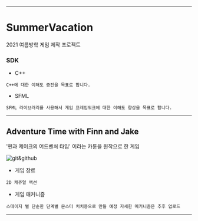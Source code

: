***
# SummerVacation

 2021 여름방학 게임 제작 프로젝트

### SDK
* C++
```
C++에 대한 이해도 증진을 목표로 합니다.
```
* SFML
```
SFML 라이브러리를 사용해서 게임 프레임워크에 대한 이해도 향상을 목표로 합니다.
```
***
## Adventure Time with Finn and Jake
'핀과 제이크의 어드벤처 타임' 이라는 카툰을 원작으로 한 게임

![git&github](https://upload.wikimedia.org/wikipedia/ko/thumb/3/37/Adventure_Time_-_Title_card.png/375px-Adventure_Time_-_Title_card.png)
* 게임 장르
```
2D 캐쥬얼 액션 
```
* 게임 매커니즘
```
스테이지 별 단순한 단계별 몬스터 처치용으로 만들 예정 자세한 메커니즘은 추후 업로드
```
***
